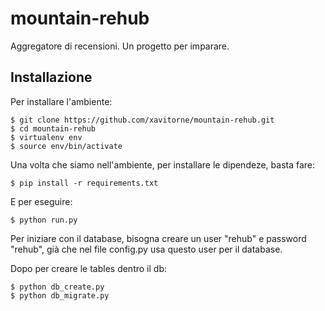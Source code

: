 mountain-rehub
==============

Aggregatore di recensioni. Un progetto per imparare.

## Installazione


Per installare l'ambiente:

    $ git clone https://github.com/xavitorne/mountain-rehub.git
    $ cd mountain-rehub
    $ virtualenv env
    $ source env/bin/activate
    

Una volta che siamo nell'ambiente, per installare le dipendeze, basta fare:

    $ pip install -r requirements.txt

E per eseguire:

    $ python run.py

 
Per iniziare con il database, bisogna creare un user "rehub" e password "rehub", già che nel file config.py usa questo user per il database. 

Dopo per creare le tables dentro il db:

    $ python db_create.py
    $ python db_migrate.py
    


